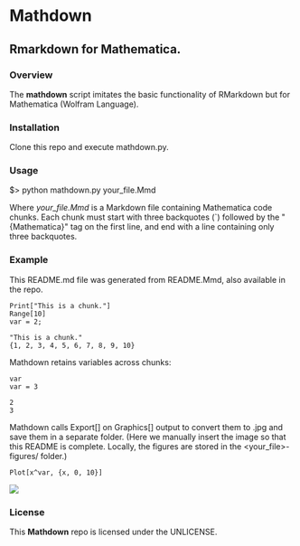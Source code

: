 # Mathdown
## Rmarkdown for Mathematica.


### Overview
The **mathdown** script imitates the basic functionality of RMarkdown but for Mathematica (Wolfram Language).


### Installation
Clone this repo and execute mathdown.py.


### Usage
$> python mathdown.py your_file.Mmd

Where *your_file.Mmd* is a Markdown file containing Mathematica code chunks. Each chunk
must start with three backquotes (`) followed by the "{Mathematica}" tag on the first
line, and end with a line containing only three backquotes.


### Example
This README.md file was generated from README.Mmd, also available in the repo.

```{Mathematica}
Print["This is a chunk."]
Range[10]
var = 2;
```

```
"This is a chunk."
{1, 2, 3, 4, 5, 6, 7, 8, 9, 10}
```


Mathdown retains variables across chunks:


```{Mathematica}
var
var = 3
```

```
2
3
```


Mathdown calls Export[] on Graphics[] output to convert them to .jpg and save them in a
separate folder. (Here we manually insert the image so that this README is
complete. Locally, the figures are stored in the <your_file>-figures/ folder.)


```{Mathematica}
Plot[x^var, {x, 0, 10}]
```

![]("https://raw.github.com/Leockard/Mathdown/master/README-figures/chunk-2-1.jpg")




### License
This **Mathdown** repo is licensed under the UNLICENSE.
